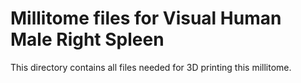 # Millitome files for Visual Human Male Right Spleen

This directory contains all files needed for 3D printing this millitome. 